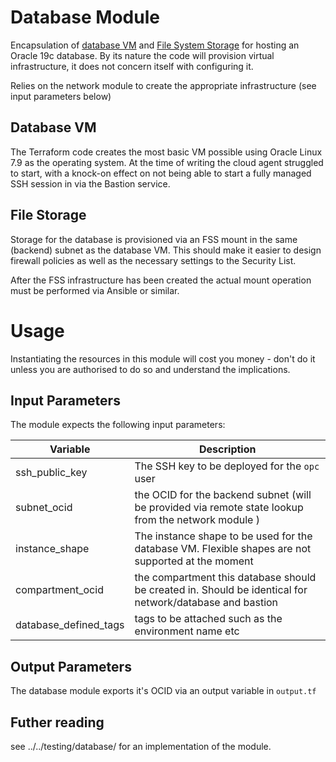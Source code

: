 # Database Module

Encapsulation of [database VM](https://docs.oracle.com/en-us/iaas/Content/Compute/Concepts/computeoverview.htm) and [File System Storage](https://docs.oracle.com/en-us/iaas/Content/File/Concepts/filestorageoverview.htm#Overview_of_File_Storage) for hosting an Oracle 19c database. By its nature the code will provision virtual infrastructure, it does not concern itself with configuring it.

Relies on the network module to create the appropriate infrastructure (see input parameters below)

## Database VM

The Terraform code creates the most basic VM possible using Oracle Linux 7.9 as the operating system. At the time of writing the cloud agent struggled to start, with a knock-on effect on not being able to start a fully managed SSH session in via the Bastion service.

## File Storage 

Storage for the database is provisioned via an FSS mount in the same (backend) subnet as the database VM. This should make it easier to design firewall policies as well as the necessary settings to the Security List.

After the FSS infrastructure has been created the actual mount operation must be performed via Ansible or similar.

# Usage

Instantiating the resources in this module will cost you money - don't do it unless you are authorised to do so and understand the implications.

## Input Parameters

The module expects the following input parameters:

| Variable | Description |
| --- | --- |
| ssh_public_key | The SSH key to be deployed for the `opc` user |
| subnet_ocid | the OCID for the backend subnet (will be provided via remote state lookup from the network module ) |
| instance_shape | The instance shape to be used for the database VM. Flexible shapes are not supported at the moment |
| compartment_ocid | the compartment this database should be created in. Should be identical for network/database and bastion |
| database_defined_tags | tags to be attached such as the environment name etc |

## Output Parameters

The database module exports it's OCID via an output variable in `output.tf`

## Futher reading

see ../../testing/database/ for an implementation of the module.
